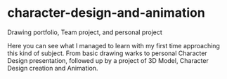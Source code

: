 # character-design-and-animation
Drawing portfolio, Team project, and personal project

Here you can see what I managed to learn with my first time approaching this kind of subject.
From basic drawing warks to personal Character Design presentation,
followed up by a project of 3D Model, Character Design creation and Animation.
